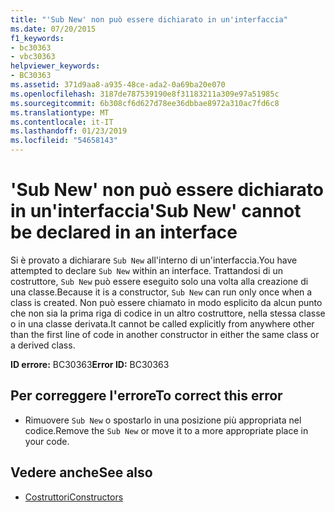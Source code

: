 ```yaml
---
title: "'Sub New' non può essere dichiarato in un'interfaccia"
ms.date: 07/20/2015
f1_keywords:
- bc30363
- vbc30363
helpviewer_keywords:
- BC30363
ms.assetid: 371d9aa8-a935-48ce-ada2-0a69ba20e070
ms.openlocfilehash: 3187de787539190e8f31183211a309e97a51985c
ms.sourcegitcommit: 6b308cf6d627d78ee36dbbae8972a310ac7fd6c8
ms.translationtype: MT
ms.contentlocale: it-IT
ms.lasthandoff: 01/23/2019
ms.locfileid: "54658143"
---
```

# <a name="sub-new-cannot-be-declared-in-an-interface"></a><span data-ttu-id="3ad76-102">'Sub New' non può essere dichiarato in un'interfaccia</span><span class="sxs-lookup"><span data-stu-id="3ad76-102">'Sub New' cannot be declared in an interface</span></span>
<span data-ttu-id="3ad76-103">Si è provato a dichiarare `Sub New` all'interno di un'interfaccia.</span><span class="sxs-lookup"><span data-stu-id="3ad76-103">You have attempted to declare `Sub New` within an interface.</span></span> <span data-ttu-id="3ad76-104">Trattandosi di un costruttore, `Sub New` può essere eseguito solo una volta alla creazione di una classe.</span><span class="sxs-lookup"><span data-stu-id="3ad76-104">Because it is a constructor, `Sub New` can run only once when a class is created.</span></span> <span data-ttu-id="3ad76-105">Non può essere chiamato in modo esplicito da alcun punto che non sia la prima riga di codice in un altro costruttore, nella stessa classe o in una classe derivata.</span><span class="sxs-lookup"><span data-stu-id="3ad76-105">It cannot be called explicitly from anywhere other than the first line of code in another constructor in either the same class or a derived class.</span></span>  
  
 <span data-ttu-id="3ad76-106">**ID errore:** BC30363</span><span class="sxs-lookup"><span data-stu-id="3ad76-106">**Error ID:** BC30363</span></span>  
  
## <a name="to-correct-this-error"></a><span data-ttu-id="3ad76-107">Per correggere l'errore</span><span class="sxs-lookup"><span data-stu-id="3ad76-107">To correct this error</span></span>  
  
-   <span data-ttu-id="3ad76-108">Rimuovere `Sub New` o spostarlo in una posizione più appropriata nel codice.</span><span class="sxs-lookup"><span data-stu-id="3ad76-108">Remove the `Sub New` or move it to a more appropriate place in your code.</span></span>  
  
## <a name="see-also"></a><span data-ttu-id="3ad76-109">Vedere anche</span><span class="sxs-lookup"><span data-stu-id="3ad76-109">See also</span></span>
- [<span data-ttu-id="3ad76-110">Costruttori</span><span class="sxs-lookup"><span data-stu-id="3ad76-110">Constructors</span></span>](~/docs/visual-basic/programming-guide/concepts/object-oriented-programming.md#constructors)
